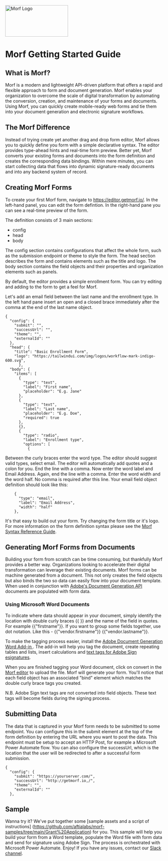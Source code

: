 <img src="https://uploads-ssl.webflow.com/61e714dee6e03a006b829c3a/621cf6cde8ae4f61b08896b4_MORF%20Logo.svg" width="200" height="100" alt="Morf Logo">

# Morf Getting Started Guide

## What is Morf?

Morf is a modern and lightweight API-driven platform that offers a rapid and flexible approach to form and document generation.   Morf enables your organization to overcome the scale of digital transformation by automating the conversion, creation, and maintenance of your forms and documents.  Using Morf, you can quickly create mobile-ready web forms and tie them into your document generation and electronic signature workflows.

## The Morf Difference

Instead of trying create yet another drag and drop form editor, Morf allows you to quickly define you form with a simple declarative syntax.  The editor provides type-ahead hints and real-time form preview.  Better yet, Morf converts your existing forms and documents into the form definition and creates the corresponding data bindings. Within mere minutes, you can start collecting data that flows into dynamic signature-ready documents and into any backend system of record.  

## Creating Morf Forms

To create your first Morf form, navigate to https://editor.getmorf.io/.  In the left-hand panel, you can edit the form defintion.   In the right-hand pane you can see a real-time preview of the form.

The definition consists of 3 main sections: 
<ul>
  <li>config</li>
  <li>head</li>
  <li>body</li>  
</ul>

The config section contains configurations that affect the whole form, such as the submission endpoint or theme to style the form.  The head section describes the form and contains elements such as the title and logo.  The body section contains the field objects and their properties and organization elements such as panels.

By default, the editor provides a simple enrollment form. You can try editing and adding to the form to get a feel for Morf.   

Let's add an email field between the last name and the enrollment type.  In the left hand pane insert an open and a closed brace immediately after the comma at the end of the last name object.

    {
      "config": {
        "submit": "",
        "successUrl": "",
        "theme": "",
        "externalId": ""
      },
      "head": {
        "title": "Basic Enrollment Form",
        "logo": "https://tailwindui.com/img/logos/workflow-mark-indigo-600.svg",
          },
      "body": {
        "items": [
          {
            "type": "text",
            "label": "First name",
            "placeholder": "E.g. Jane"
          },
          {
            "type": "text",
            "label": "Last name",
            "placeholder": "E.g. Doe",
            "required": true
          },
          {},
          {
            "type": "radio",
            "label": "Enrollment type",
            "options": [
              {

Between the curly braces enter the word type.  The editor should suggest valid types, select email.   The editor will automatically add quotes and a colon for you.  End the line with a comma.   Now enter the word label and Email Address. Again, end the line with a comma. Enter the word width and the word half. No comma is required after this line.  Your email field object definition should look like this:

        {
          "type": "email",
          "label": "Email Address",
          "width": "half"
        },


It's that easy to build out your form.  Try changing the form title or it's logo.  For more information on the form definition syntax please see the [Morf Syntax Reference Guide](https://github.com/aftialabs/morf-docs/blob/main/Morf%20Syntax%20Reference.md).

## Generating Morf Forms from Documents

Building your form from scratch can be time consuming, but thankfully Morf provides a better way. Organizations looking to accelerate their digital transformation can leverage their existing documents. Morf forms can be machine generated from a document.  This not only creates the field objects but also binds the two so data can easily flow into your document template. When used in conjunction with [Adobe's Document Generation API](https://developer.adobe.com/document-services/apis/doc-generation/) documents are populated with form data.  

### Using Microsoft Word Documents

To indicate where data should appear in your document, simply identify the location with double curly braces {{ }} and the name of the field in quotes. For example {{"firstname"}}.   If you want to group some fields together, use dot notation.  Like this - {{"vendor.firstname"}} {{"vendor.lastname"}}.

To make the tagging process easier, install the [Adobe Document Generation Word Add-in ](https://developer.adobe.com/document-services/docs/overview/document-generation-api/wordaddin/).  The add-in will help you tag the document, create repeating tables and lists, insert calculations and [text tags for Adobe Sign esignatures](https://helpx.adobe.com/sign/using/text-tag.html).

When you are finished tagging your Word document, click on convert in the [Morf editor](https://editor.getmorf.io/) to upload the file.   Morf will generate your form.  You'll notice that each field object has an associated "bind" element which matches the double curly brace tags you created.  

N.B. Adobe Sign text tags are not converted into field objects.  These text tags will become fields during the signing process.

## Submitting Data

The data that is captured in your Morf form needs to be submitted to some endpoint.  You can configure this in the submit element at the top of the form definition by entering the URL where you want to post the data. This endpoint must be setup to accept an HTTP Post, for example a Microsoft Power Automate flow. You can also configure the successUrl, which is the location that the user will be redirected to after a successful form submission.

    {
      "config": {
        "submit": "https://yourserver.com/",
        "successUrl": "http://getmorf.io,/",
        "theme": "",
        "externalId": ""
      },

## Sample

Wanna try it?  We've put together some [sample assets and a script of instructions] (https://github.com/aftialabs/morf-samples/tree/main/Grant%20Application) for you.
This sample will help you build your form from a Word template, populate the Word file with form data and send for signature using Adobe Sign. The process is orchestrated with Microsoft Power Automate.   Enjoy! If you have any issues, contact our [Slack channel](https://getmorf.slack.com/archives/C03BGBRN32Q).
